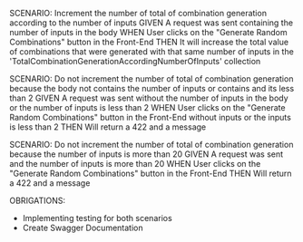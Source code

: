 SCENARIO: Increment the number of total of combination generation according to the number of inputs
GIVEN A request was sent containing the number of inputs in the body
WHEN User clicks on the "Generate Random Combinations" button in the Front-End
THEN It will increase the total value of combinations that were generated with that same number of inputs in the 'TotalCombinationGenerationAccordingNumberOfInputs' collection

SCENARIO: Do not increment the number of total of combination generation because the body not contains the number of inputs or contains and its less than 2
GIVEN A request was sent without the number of inputs in the body or the number of inputs is less than 2
WHEN User clicks on the "Generate Random Combinations" button in the Front-End without inputs or the inputs is less than 2
THEN Will return a 422 and a message

SCENARIO: Do not increment the number of total of combination generation because the number of inputs is more than 20
GIVEN A request was sent and the number of inputs is more than 20
WHEN User clicks on the "Generate Random Combinations" button in the Front-End
THEN Will return a 422 and a message

OBRIGATIONS:

- Implementing testing for both scenarios
- Create Swagger Documentation
